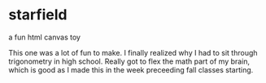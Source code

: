 # starfield
a fun html canvas toy


This one was a lot of fun to make. I finally realized why I had to sit through trigonometry in high school. Really got to flex the math part of my brain, which is good as I made this in the week preceeding fall classes starting.
